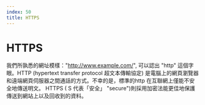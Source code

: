 ```yaml
---
index: 50
title: HTTPS
---
```

# HTTPS

我們所孰悉的網址模樣："http://www.example.com/", 可以認出 "http" 這個字眼。HTTP (hypertext transfer protocol 超文本傳輸協定) 是電腦上的網頁瀏覽器和遠端網頁伺服器之間通話的方式。不幸的是，標準的http 在互聯網上僅能不安全地傳送明文。 HTTPS ( S 代表「安全」 "secure")則採用加密法能更佳地保護傳送到網站上以及回收到的資料。